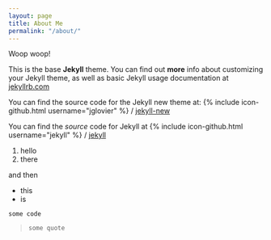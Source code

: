 ```yaml
---
layout: page
title: About Me
permalink: "/about/"
---
```

Woop woop!

This is the base **Jekyll** theme. You can find out **more** info about customizing your Jekyll theme, as well as basic Jekyll usage documentation at [jekyllrb.com](http://jekyllrb.com/)

You can find the source code for the Jekyll new theme at: {% include icon-github.html username="jglovier" %} / [jekyll-new](https://github.com/jglovier/jekyll-new)

You can find the *source* code for Jekyll at {% include icon-github.html username="jekyll" %} / [jekyll](https://github.com/jekyll/jekyll)

1. hello
2. there

and then

* this
* is

`some code`

> `some quote`
